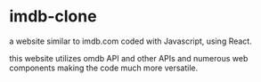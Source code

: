 # imdb-clone
a website similar to imdb.com coded with Javascript, using React.

this website utilizes omdb API and other APIs and numerous web components making the code much more versatile. 
